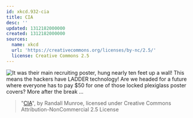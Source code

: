 ```yaml
---
id: xkcd.932-cia
title: CIA
desc: ''
updated: 1312182000000
created: 1312182000000
sources:
  name: xkcd
  url: 'https://creativecommons.org/licenses/by-nc/2.5/'
  license: Creative Commons 2.5
---
```

![It was their main recruiting poster, hung nearly ten feet up a wall! This means the hackers have LADDER technology! Are we headed for a future where everyone has to pay $50 for one of those locked plexiglass poster covers? More after the break ...](https://imgs.xkcd.com/comics/cia.png)
> "[CIA](https://xkcd.com/932/)", by Randall Munroe, licensed under Creative Commons Attribution-NonCommercial 2.5 License
